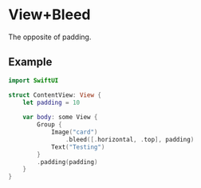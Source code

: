# View+Bleed

The opposite of padding.

## Example
```swift
import SwiftUI

struct ContentView: View {
    let padding = 10
    
    var body: some View {
        Group {
            Image("card")
                .bleed([.horizontal, .top], padding)
            Text("Testing")
        }
        .padding(padding)
    }
}
```
